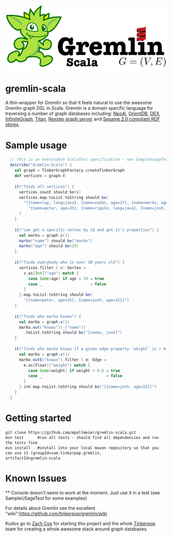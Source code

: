 ![logo](https://github.com/mpollmeier/gremlin-scala/raw/master/doc/images/gremlin-scala-logo.png)

gremlin-scala
=============
A thin wrapper for Gremlin so that it feels natural to use the awesome Gremlin graph DSL in Scala. 
Gremlin is a domain specific language for traversing a number of graph databases including:
[Neo4j](http://neo4j.org/),
[OrientDB](http://www.orientechnologies.com/),
[DEX](http://www.sparsity-technologies.com/dex),
[InfiniteGraph](http://www.infinitegraph.com/),
[Titan](http://thinkaurelius.github.com/titan/),
[Rexster graph server](http://rexster.tinkerpop.com)
and [Sesame 2.0 compliant RDF stores](http://www.openrdf.org).

Sample usage
=============

```scala
  // this is an executable ScalaTest specification - see SampleUsageTest.scala for full setup
  describe("Gremlin-Scala") {
    val graph = TinkerGraphFactory.createTinkerGraph
    def vertices = graph.V
  
    it("finds all vertices") {
      vertices.count should be(6)
      vertices.map.toList.toString should be(
        "[{name=lop, lang=java}, {name=vadas, age=27}, {name=marko, age=29}, " +
          "{name=peter, age=35}, {name=ripple, lang=java}, {name=josh, age=32}]"
      )
    }

    it("can get a specific vertex by id and get it's properties") {
      val marko = graph.v(1)
      marko("name") should be("marko")
      marko("age") should be(29)
    }

    it("finds everybody who is over 30 years old") {
      vertices.filter { v: Vertex ⇒
        v.as[Int]("age") match {
          case Some(age) if age > 30 ⇒ true
          case _                     ⇒ false
        }
      }.map.toList.toString should be(
        "[{name=peter, age=35}, {name=josh, age=32}]")
    }

    it("finds who marko knows") {
      val marko = graph.v(1)
      marko.out("knows")(_("name"))
        .toList.toString should be("[vadas, josh]")
    }

    it("finds who marko knows if a given edge property `weight` is > 0.8") {
      val marko = graph.v(1)
      marko.outE("knows").filter { e: Edge ⇒
        e.as[Float]("weight") match {
          case Some(weight) if weight > 0.8 ⇒ true
          case _                            ⇒ false
        }
      }.inV.map.toList.toString should be("[{name=josh, age=32}]")
    }
  }
```

Getting started
=============
```shell
git clone https://github.com/mpollmeier/gremlin-scala.git
mvn test      #run all tests - should find all dependencies and run the tests fine
mvn install   #install into your local maven repository so that you can use it (groupId=com.tinkerpop.gremlin,
artifactId=gremlin-scala
```

Known Issues
=============
** Console doesn't seem to work at the moment. Just use it in a test (see SampleUSageTest for some examples)

For details about Gremlin see the excellent "wiki":https://github.com/tinkerpop/gremlin/wiki

Kudos go to [Zach Cox](http://theza.ch) for starting this project and the whole [Tinkerpop](http://www.tinkerpop.com) team for creating a whole awesome stack around graph databases.
